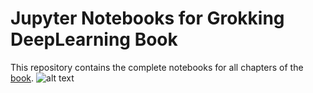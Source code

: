 # Jupyter Notebooks for Grokking DeepLearning Book

This repository contains the complete notebooks for all chapters of the [book](https://www.manning.com/books/grokking-deep-learning).
![alt text](https://images.manning.com/720/960/resize/book/a/2b99d49-847e-488c-ba6f-c919e0acb34e/Trask_GDL_hires.png "Grokking DeepLearning Book")

